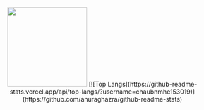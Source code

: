 <div align="center">
    <img height="180em" src="https://github-readme-stats.vercel.app/api?username=chaubnmhe153019&show_icons=true&hide_border=true&&count_private=true&include_all_commits=true&theme=gruvbox"/>
[![Top Langs](https://github-readme-stats.vercel.app/api/top-langs/?username=chaubnmhe153019)](https://github.com/anuraghazra/github-readme-stats)

</div>
